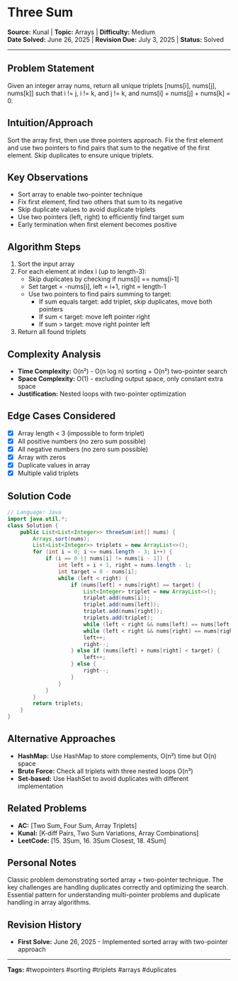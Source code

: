 # Three Sum

**Source:** Kunal | **Topic:** Arrays | **Difficulty:** Medium  
**Date Solved:** June 26, 2025 | **Revision Due:** July 3, 2025 | **Status:** Solved

---

## Problem Statement
Given an integer array nums, return all unique triplets [nums[i], nums[j], nums[k]] such that i != j, i != k, and j != k, and nums[i] + nums[j] + nums[k] = 0.

## Intuition/Approach
Sort the array first, then use three pointers approach. Fix the first element and use two pointers to find pairs that sum to the negative of the first element. Skip duplicates to ensure unique triplets.

## Key Observations
- Sort array to enable two-pointer technique
- Fix first element, find two others that sum to its negative
- Skip duplicate values to avoid duplicate triplets
- Use two pointers (left, right) to efficiently find target sum
- Early termination when first element becomes positive

## Algorithm Steps
1. Sort the input array
2. For each element at index i (up to length-3):
   - Skip duplicates by checking if nums[i] == nums[i-1]
   - Set target = -nums[i], left = i+1, right = length-1
   - Use two pointers to find pairs summing to target:
     - If sum equals target: add triplet, skip duplicates, move both pointers
     - If sum < target: move left pointer right
     - If sum > target: move right pointer left
3. Return all found triplets

## Complexity Analysis
- **Time Complexity:** O(n²) - O(n log n) sorting + O(n²) two-pointer search
- **Space Complexity:** O(1) - excluding output space, only constant extra space
- **Justification:** Nested loops with two-pointer optimization

## Edge Cases Considered
- [x] Array length < 3 (impossible to form triplet)
- [x] All positive numbers (no zero sum possible)
- [x] All negative numbers (no zero sum possible)
- [x] Array with zeros
- [x] Duplicate values in array
- [x] Multiple valid triplets

## Solution Code

```java
// Language: Java
import java.util.*;
class Solution {
    public List<List<Integer>> threeSum(int[] nums) {
        Arrays.sort(nums);
        List<List<Integer>> triplets = new ArrayList<>();
        for (int i = 0; i <= nums.length - 3; i++) {
            if (i == 0 || nums[i] != nums[i - 1]) {
                int left = i + 1, right = nums.length - 1;
                int target = 0 - nums[i];
                while (left < right) {  
                    if (nums[left] + nums[right] == target) {
                        List<Integer> triplet = new ArrayList<>();
                        triplet.add(nums[i]);
                        triplet.add(nums[left]);
                        triplet.add(nums[right]);
                        triplets.add(triplet);
                        while (left < right && nums[left] == nums[left + 1]) left++;
                        while (left < right && nums[right] == nums[right - 1]) right--;
                        left++;  
                        right--;
                    } else if (nums[left] + nums[right] < target) {
                        left++;
                    } else {
                        right--;
                    }
                }
            }
        }
        return triplets;
    }
}
```

## Alternative Approaches
- **HashMap:** Use HashMap to store complements, O(n²) time but O(n) space
- **Brute Force:** Check all triplets with three nested loops O(n³)
- **Set-based:** Use HashSet to avoid duplicates with different implementation

## Related Problems
- **AC:** [Two Sum, Four Sum, Array Triplets]
- **Kunal:** [K-diff Pairs, Two Sum Variations, Array Combinations]
- **LeetCode:** [15. 3Sum, 16. 3Sum Closest, 18. 4Sum]

## Personal Notes
Classic problem demonstrating sorted array + two-pointer technique. The key challenges are handling duplicates correctly and optimizing the search. Essential pattern for understanding multi-pointer problems and duplicate handling in array algorithms.

## Revision History
- **First Solve:** June 26, 2025 - Implemented sorted array with two-pointer approach

---
**Tags:** #twopointers #sorting #triplets #arrays #duplicates 